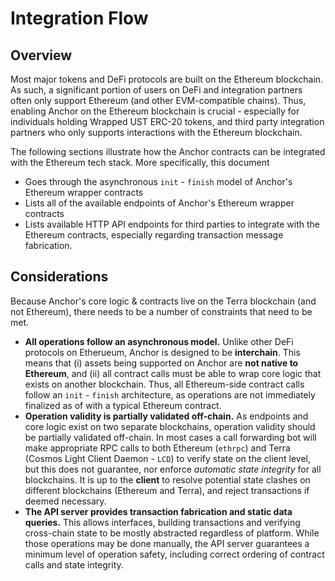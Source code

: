 # Integration Flow

## Overview

Most major tokens and DeFi protocols are built on the Ethereum blockchain. As such, a significant portion of users on DeFi and integration partners often only support Ethereum \(and other EVM-compatible chains\). Thus, enabling Anchor on the Ethereum blockchain is crucial - especially for individuals holding Wrapped UST ERC-20 tokens, and third party integration partners who only supports interactions with the Ethereum blockchain.

The following sections illustrate how the Anchor contracts can be integrated with the Ethereum tech stack. More specifically, this document

* Goes through the asynchronous `init` - `finish` model of Anchor's Ethereum wrapper contracts
* Lists all of the available endpoints of Anchor's Ethereum wrapper contracts
* Lists available HTTP API endpoints for third parties to integrate with the Ethereum contracts, especially regarding transaction message fabrication.

## Considerations

Because Anchor's core logic & contracts live on the Terra blockchain \(and not Ethereum\), there needs to be a number of constraints that need to be met.

* **All operations follow an asynchronous model.** Unlike other DeFi protocols on Etherueum, Anchor is designed to be **interchain**. This means that \(i\) assets being supported on Anchor are **not native to Ethereum**, and \(ii\) all contract calls must be able to wrap core logic that exists on another blockchain. Thus, all Ethereum-side contract calls follow an `init` - `finish` architecture, as operations are not immediately finalized as of with a typical Ethereum contract.
* **Operation validity is partially validated off-chain.** As endpoints and core logic exist on two separate blockchains, operation validity should be partially validated off-chain. In most cases a call forwarding bot will make appropriate RPC calls to both Ethereum \(`ethrpc`\) and Terra \(Cosmos Light Client Daemon - `LCD`\) to verify state on the client level, but this does not guarantee, nor enforce _automatic state integrity_ for all blockchains. It is up to the **client** to resolve potential state clashes on different blockchains \(Ethereum and Terra\), and reject transactions if deemed necessary.
* **The API server provides transaction fabrication and static data queries.** This allows interfaces, building transactions and verifying cross-chain state to be mostly abstracted regardless of platform. While those operations may be done manually, the API server guarantees a minimum level of operation safety, including correct ordering of contract calls and state integrity.

